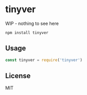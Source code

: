 # tinyver

WIP - nothing to see here

```
npm install tinyver
```

## Usage

``` js
const tinyver = require('tinyver')
```

## License

MIT
